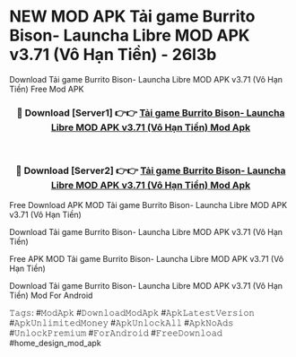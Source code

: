 # NEW MOD APK Tải game Burrito Bison- Launcha Libre MOD APK v3.71 (Vô Hạn Tiền) - 26l3b
Download Tải game Burrito Bison- Launcha Libre MOD APK v3.71 (Vô Hạn Tiền) Free Mod APK

<div align="center">
<h3>🔴 Download [Server1] 👉👉 <a href="https://apk-comot.site?title=Tải_game_Burrito_Bison-_Launcha_Libre_MOD_APK_v3.71_(Vô_Hạn_Tiền)">Tải game Burrito Bison- Launcha Libre MOD APK v3.71 (Vô Hạn Tiền) Mod Apk</a></h3><br>

<h3>🔴 Download [Server2] 👉👉 <a href="https://apk-comot.site?title=Tải_game_Burrito_Bison-_Launcha_Libre_MOD_APK_v3.71_(Vô_Hạn_Tiền)">Tải game Burrito Bison- Launcha Libre MOD APK v3.71 (Vô Hạn Tiền) Mod Apk</a></h3>
</div>


Free Download APK MOD Tải game Burrito Bison- Launcha Libre MOD APK v3.71 (Vô Hạn Tiền)

Download Tải game Burrito Bison- Launcha Libre MOD APK v3.71 (Vô Hạn Tiền) 

Free APK MOD Tải game Burrito Bison- Launcha Libre MOD APK v3.71 (Vô Hạn Tiền) 

Download Tải game Burrito Bison- Launcha Libre MOD APK v3.71 (Vô Hạn Tiền) Mod For Android

𝚃𝚊𝚐𝚜: #𝙼𝚘𝚍𝙰𝚙𝚔 #𝙳𝚘𝚠𝚗𝚕𝚘𝚊𝚍𝙼𝚘𝚍𝙰𝚙𝚔 #𝙰𝚙𝚔𝙻𝚊𝚝𝚎𝚜𝚝𝚅𝚎𝚛𝚜𝚒𝚘𝚗 #𝙰𝚙𝚔𝚄𝚗𝚕𝚒𝚖𝚒𝚝𝚎𝚍𝙼𝚘𝚗𝚎𝚢 #𝙰𝚙𝚔𝚄𝚗𝚕𝚘𝚌𝚔𝙰𝚕𝚕 #𝙰𝚙𝚔𝙽𝚘𝙰𝚍𝚜 #𝚄𝚗𝚕𝚘𝚌𝚔𝙿𝚛𝚎𝚖𝚒𝚞𝚖 #𝙵𝚘𝚛𝙰𝚗𝚍𝚛𝚘𝚒𝚍 #𝙵𝚛𝚎𝚎𝙳𝚘𝚠𝚗𝚕𝚘𝚊𝚍 #home_design_mod_apk